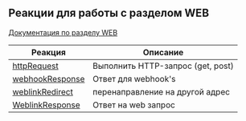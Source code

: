 ## Реакции для работы с разделом WEB

[Документация по разделу WEB](/admin/web/)

| Реакция | Описание |
| --- | --- |
|[httpRequest](/docs/admin/web/reaction/httprequest)|Выполнить HTTP-запрос (get, post)|
|[webhookResponse](/docs/admin/web/reaction/webhookresponse)|Ответ для webhook's|
|[weblinkRedirect](/docs/admin/web/reaction/weblinkredirect)|перенаправление на другой адрес|
|[WeblinkResponse](/docs/admin/web/reaction/weblinkresponse)|Ответ на web запрос|